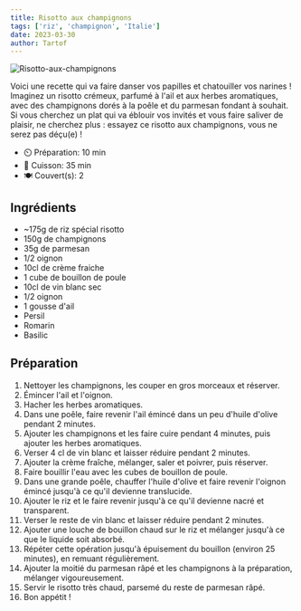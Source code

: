 ```yaml
---
title: Risotto aux champignons
tags: ['riz', 'champignon', 'Italie']
date: 2023-03-30
author: Tartof
---
```


![Risotto-aux-champignons](/pix/risotto-aux-champignons.webp)

Voici une recette qui va faire danser vos papilles et chatouiller vos narines ! Imaginez un risotto crémeux, parfumé à l'ail et aux herbes aromatiques, avec des champignons dorés à la poêle et du parmesan fondant à souhait. Si vous cherchez un plat qui va éblouir vos invités et vous faire saliver de plaisir, ne cherchez plus : essayez ce risotto aux champignons, vous ne serez pas déçu(e) !

- ⏲️ Préparation: 10 min
- 🍳 Cuisson: 35 min
- 🍽️ Couvert(s): 2

## Ingrédients

- ~175g de riz spécial risotto
- 150g de champignons
- 35g de parmesan
- 1/2 oignon
- 10cl de crème fraiche
- 1 cube de bouillon de poule
- 10cl de vin blanc sec
- 1/2 oignon
- 1 gousse d'ail
- Persil
- Romarin
- Basilic

## Préparation

1. Nettoyer les champignons, les couper en gros morceaux et réserver.
2. Émincer l'ail et l'oignon.
3. Hacher les herbes aromatiques.
4. Dans une poêle, faire revenir l'ail émincé dans un peu d'huile d'olive pendant 2 minutes.
5. Ajouter les champignons et les faire cuire pendant 4 minutes, puis ajouter les herbes aromatiques.
6. Verser 4 cl de vin blanc et laisser réduire pendant 2 minutes.
7. Ajouter la crème fraîche, mélanger, saler et poivrer, puis réserver.
8. Faire bouillir l'eau avec les cubes de bouillon de poule.
9. Dans une grande poêle, chauffer l'huile d'olive et faire revenir l'oignon émincé jusqu'à ce qu'il devienne translucide.
10. Ajouter le riz et le faire revenir jusqu'à ce qu'il devienne nacré et transparent.
11. Verser le reste de vin blanc et laisser réduire pendant 2 minutes.
12. Ajouter une louche de bouillon chaud sur le riz et mélanger jusqu'à ce que le liquide soit absorbé.
13. Répéter cette opération jusqu'à épuisement du bouillon (environ 25 minutes), en remuant régulièrement.
14. Ajouter la moitié du parmesan râpé et les champignons à la préparation, mélanger vigoureusement.
15. Servir le risotto très chaud, parsemé du reste de parmesan râpé.
16. Bon appétit !
